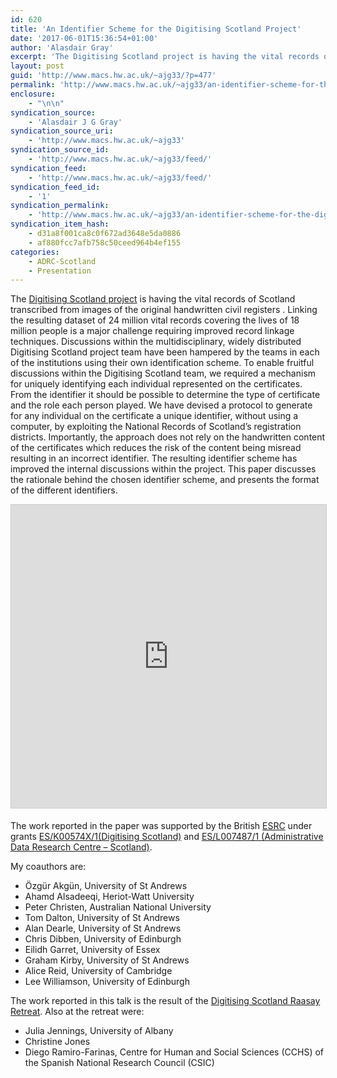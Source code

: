 ```yaml
---
id: 620
title: 'An Identifier Scheme for the Digitising Scotland Project'
date: '2017-06-01T15:36:54+01:00'
author: 'Alasdair Gray'
excerpt: 'The Digitising Scotland project is having the vital records of Scotland transcribed from images of the original handwritten civil registers . Linking the resulting dataset of 24 million vital records covering the lives of 18 million people is a major challenge requiring improved record linkage techniques. Discussions within the multidisciplinary, widely distributed Digitising Scotland project [&hellip;]'
layout: post
guid: 'http://www.macs.hw.ac.uk/~ajg33/?p=477'
permalink: 'http://www.macs.hw.ac.uk/~ajg33/an-identifier-scheme-for-the-digitising-scotland-project/'
enclosure:
    - "\n\n"
syndication_source:
    - 'Alasdair J G Gray'
syndication_source_uri:
    - 'http://www.macs.hw.ac.uk/~ajg33'
syndication_source_id:
    - 'http://www.macs.hw.ac.uk/~ajg33/feed/'
syndication_feed:
    - 'http://www.macs.hw.ac.uk/~ajg33/feed/'
syndication_feed_id:
    - '1'
syndication_permalink:
    - 'http://www.macs.hw.ac.uk/~ajg33/an-identifier-scheme-for-the-digitising-scotland-project/'
syndication_item_hash:
    - d31a8f001ca8c0f672ad3648e5da0886
    - af880fcc7afb758c50ceed964b4ef155
categories:
    - ADRC-Scotland
    - Presentation
---
```


The [Digitising Scotland project](http://www.lscs.ac.uk/projects/digitising-scotland/) is having the vital records of Scotland transcribed from images of the original handwritten civil registers . Linking the resulting dataset of 24 million vital records covering the lives of 18 million people is a major challenge requiring improved record linkage techniques. Discussions within the multidisciplinary, widely distributed Digitising Scotland project team have been hampered by the teams in each of the institutions using their own identification scheme. To enable fruitful discussions within the Digitising Scotland team, we required a mechanism for uniquely identifying each individual represented on the certificates. From the identifier it should be possible to determine the type of certificate and the role each person played. We have devised a protocol to generate for any individual on the certificate a unique identifier, without using a computer, by exploiting the National Records of Scotland’s registration districts. Importantly, the approach does not rely on the handwritten content of the certificates which reduces the risk of the content being misread resulting in an incorrect identifier. The resulting identifier scheme has improved the internal discussions within the project. This paper discusses the rationale behind the chosen identifier scheme, and presents the format of the different identifiers.

<iframe allowfullscreen="allowfullscreen" frameborder="0" height="485" marginheight="0" marginwidth="0" scrolling="no" src="http://www.slideshare.net/slideshow/embed_code/key/MvsVFTRB8Z6zGM" style="border: 1px solid #CCC; border-width: 1px; margin-bottom: 5px; max-width: 100%;" width="595"> </iframe>

The work reported in the paper was supported by the British [ESRC](http://www.esrc.ac.uk/) under grants [ES/K00574X/1(Digitising Scotland)](http://www.esrc.ac.uk/research/our-research/digitising-scotland/) and [ES/L007487/1 (Administrative Data Research Centre – Scotland)](http://www.esrc.ac.uk/research/our-research/administrative-data-research-centre-scotland/).

My coauthors are:

- Özgür Akgün, University of St Andrews
- Ahamd Alsadeeqi, Heriot-Watt University
- Peter Christen, Australian National University
- Tom Dalton, University of St Andrews
- Alan Dearle, University of St Andrews
- Chris Dibben, University of Edinburgh
- Eilidh Garret, University of Essex
- Graham Kirby, University of St Andrews
- Alice Reid, University of Cambridge
- Lee Williamson, University of Edinburgh

The work reported in this talk is the result of the [Digitising Scotland Raasay Retreat](http://www.macs.hw.ac.uk/~ajg33/will-the-real-kevin-macleod-please-line-up/). Also at the retreat were:

- Julia Jennings, University of Albany
- Christine Jones
- Diego Ramiro-Farinas, Centre for Human and Social Sciences (CCHS) of the Spanish National Research Council (CSIC)
